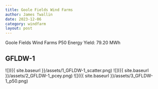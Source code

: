 ```yaml
---
title: Goole Fields Wind Farms
author: James Twallin
date: 2023-12-06
category: windfarm
layout: post
---
```

Goole Fields Wind Farms P50 Energy Yield: 79.20 MWh

GFLDW-1
-------------
![]({{ site.baseurl }}/assets/1_GFLDW-1_scatter.png)
![]({{ site.baseurl }}/assets/2_GFLDW-1_pcey.png)
![]({{ site.baseurl }}/assets/3_GFLDW-1_p50.png)

